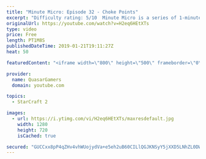 ```yaml
---
title: "Minute Micro: Episode 32 - Choke Points"
excerpt: "Difficulty rating: 5/10  Minute Micro is a series of 1-minute videos explaining how to perform common micro techniques. This episode is on getting the most out of a choke point.  twitch.tv/Quasarprintf"
originalUrl: https://youtube.com/watch?v=H2eq6HEtXTs
type: video
price: Free
length: PT1M8S
publishedDateTime: 2019-01-21T19:11:27Z
heat: 50

featuredContent: "<iframe width=\"800\" height=\"500\" frameborder=\"0\" src=\"https://www.youtube.com/embed/H2eq6HEtXTs\" allow=\"accelerometer; autoplay; encrypted-media; gyroscope; picture-in-picture\" allowfullscreen></iframe>"

provider:
  name: QuasarGamers
  domain: youtube.com

topics:
  - StarCraft 2

images:
  - url: https://i.ytimg.com/vi/H2eq6HEtXTs/maxresdefault.jpg
    width: 1280
    height: 720
    isCached: true

secured: "GUCCxx8pP4qZHv4vhWUojydVa+e5eh2uB60CILlQGJKNSyY5jXXD5LNhZL0DW8WiOo6WafbTCT+K2mmFT5PEpEdxv+Z22Hxsv4W2ctyYD2IKgz6ftwL8Pg49C1D6evHuHRsjCxWv+IFO89KdEnXoCgjtnkqCr+9gebUVRgjKw/kLzQQMjVl4DjbeCgK0Yh0QcxCTN6+7R3kN1CfouShMr7RfvIys/HkwOKHSnE+7hP4QzywHRVrrgWjfgcg5txCio/q8EzHv/3v8GkaZKm/mmVjexIDSmxOM4vZPGQj494AtSpbJO+mJxSy2D/EsK0yhCVPNyrFAknJsX/pSCaxyQJ9xPrKdg1enHckdkN6pl9zJudhLFlcmMHNaxXBMy+RBg4rHC6zUHiXBJFoOlbBG0E20E/9V6QRuJw1z+E5KGJk=;c/K2TBTHKaxgVsngCGsepQ=="
---
```


